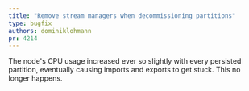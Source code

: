 ```yaml
---
title: "Remove stream managers when decommissioning partitions"
type: bugfix
authors: dominiklohmann
pr: 4214
---
```


The node's CPU usage increased ever so slightly with every persisted partition,
eventually causing imports and exports to get stuck. This no longer happens.
